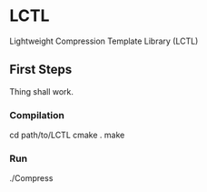 # LCTL
Lightweight Compression Template Library (LCTL)

## First Steps
Thing shall work.
### Compilation
cd path/to/LCTL
cmake .
make

### Run
./Compress
